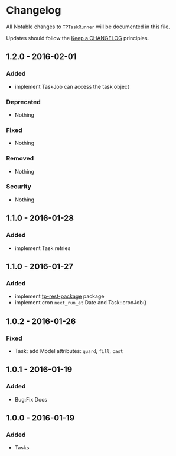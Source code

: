 # Changelog

All Notable changes to `TPTaskRunner` will be documented in this file.

Updates should follow the [Keep a CHANGELOG](http://keepachangelog.com/) principles.

## 1.2.0 - 2016-02-01

### Added
- implement TaskJob can access the task object

### Deprecated
- Nothing

### Fixed
- Nothing

### Removed
- Nothing

### Security
- Nothing

## 1.1.0 - 2016-01-28

### Added
- implement Task retries

## 1.1.0 - 2016-01-27

### Added
- implement [tp-rest-package](https://github.com/Talk-Point/tp-rest.git) package
- implement cron `next_run_at` Date and Task::cronJob()

## 1.0.2 - 2016-01-26

### Fixed
- Task: add Model attributes: `guard`, `fill`, `cast`

## 1.0.1 - 2016-01-19

### Added
- Bug:Fix Docs

## 1.0.0 - 2016-01-19

### Added
- Tasks